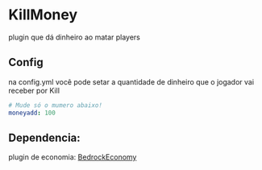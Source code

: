 # KillMoney
plugin que dá dinheiro ao matar players

## Config
na config.yml você pode setar a quantidade de dinheiro que o jogador vai receber por Kill
```yml
# Mude só o mumero abaixo!
moneyadd: 100
```
## Dependencia:
plugin de economia:
[BedrockEconomy](https://github.com/cooldogedev/BedrockEconomy)
